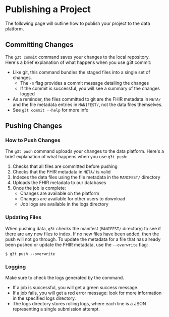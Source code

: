 # Publishing a Project

The following page will outline how to publish your project to the data platform.

## Committing Changes

The `g3t commit` command saves your changes to the local repository. Here's a brief explanation of what happens when you use g3t commit:

- Like git, this command bundles the staged files into a single set of changes.
  - The `-m` flag provides a commit message detailing the changes 
  - If the commit is successful, you will see a summary of the changes logged
- As a reminder, the files committed to git are the FHIR metadata in `META/` and the file metadata entries in `MANIFEST/`, not the data files themselves.
- See `g3t commit --help` for more info

## Pushing Changes

### How to Push Changes

The `g3t push` command uploads your changes to the data platform.
Here's a brief explanation of what happens when you use `g3t push`:

1. Checks that all files are committed before pushing
2. Checks that the FHIR metadata in `META/` is valid
3. Indexes the data files using the file metadata in the `MANIFEST/` directory
4. Uploads the FHIR metadata to our databases
5. Once the job is complete:
    * Changes are available on the platform
    * Changes are available for other users to download
    * Job logs are available in the logs directory

### Updating Files

When pushing data, `g3t` checks the manifest (`MANIFEST/` directory) to see if there are any new files to index. If no new files have been added, then the push will not go through. To update the metadata for a file that has already been pushed or update the FHIR metadata, use the `--overwrite` flag:

```console
$ g3t push --overwrite
```

### Logging

Make sure to check the logs generated by the command.

* If a job is successful, you will get a green success message.
* If a job fails, you will get a red error message: look for more information in the specified logs directory.
* The logs directory stores rolling logs, where each line is a JSON representing a single submission attempt.